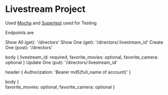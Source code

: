 # Livestream Project

Used [Mocha](https://github.com/visionmedia/mocha) and [Supertest](https://github.com/visionmedia/supertest) used for Testing

Endpoints are

Show All (get): '/directors'
Show One (get): '/directors/:livestream_id'
Create One (post): '/directors'

body
{
	livestream_id: required,
	favorite_movies: optional,
	favorite_camera: optional
}
Update One (put): '/directors/:livestream_id'

header
{
	Authorization: 'Bearer md5(full_name of account)'
}

body
{	
	favorite_movies: optional,
	favorite_camera: optional
}